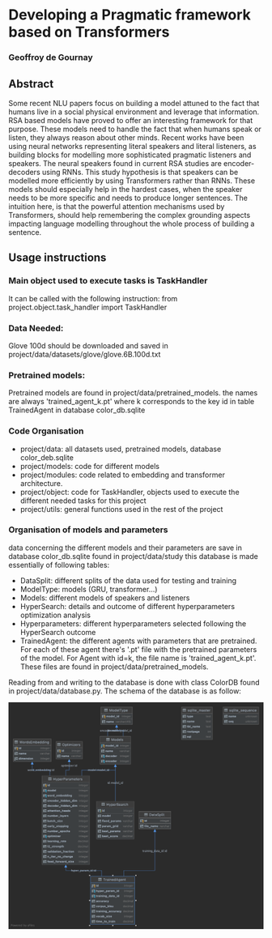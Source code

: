 # Developing a Pragmatic framework based on Transformers

### Geoffroy de Gournay

## Abstract

Some recent NLU papers focus on building a model attuned to the fact that humans live in a social physical environment and leverage that information. RSA based models have proved to offer an interesting framework for that purpose. These models need to handle the fact that when humans speak or listen, they always reason about other minds. Recent works have been using neural networks representing literal speakers and literal listeners, as building blocks for modelling more sophisticated pragmatic listeners and speakers. The neural speakers found in current RSA studies are encoder-decoders using RNNs. This study hypothesis is that speakers can be modelled more efficiently by using Transformers rather than RNNs. These models should especially help in the hardest cases, when the speaker needs to be more specific and needs to produce longer sentences. The intuition here, is that the powerful attention mechanisms used by Transformers, should help remembering the complex grounding aspects impacting language modelling throughout the whole process of building a sentence.

## Usage instructions

### Main object used to execute tasks is TaskHandler
It can be called with the following instruction:
from project.object.task_handler import TaskHandler


### Data Needed:
Glove 100d should be downloaded and saved in project/data/datasets/glove/glove.6B.100d.txt

### Pretrained models:
Pretrained models are found in project/data/pretrained_models.
the names are always 'trained_agent_k.pt' where k corresponds to the key id in table TrainedAgent in database
color_db.sqlite


### Code Organisation
* project/data: all datasets used, pretrained models, database color_deb.sqlite
* project/models: code for different models
* project/modules: code related to embedding  and transformer architecture.
* project/object: code for TaskHandler, objects used to execute the different needed tasks for this project
* project/utils: general functions used in the rest of the project

### Organisation of models and parameters
data concerning the different models and their parameters are save in database color_db.sqlite found in
project/data/study
this database is made essentially of following tables:
* DataSplit: different splits of the data used for testing and training
* ModelType: models (GRU, transformer...)
* Models: different models of speakers and listeners
* HyperSearch: details and outcome of different hyperparameters optimization analysis
* Hyperparameters: different hyperparameters selected following the HyperSearch outcome
* TrainedAgent: the different agents with parameters that are pretrained. For each of these agent there's '.pt' file with the pretrained parameters of the model. For Agent with id=k, the file name is 'trained_agent_k.pt'. These files are found in project/data/pretrained_models.

Reading from and writing to the database is done with class ColorDB found in project/data/database.py. The schema of the database is as follow:

![](color_db_schema.png)


```python

```
